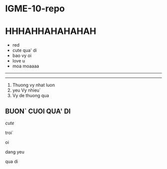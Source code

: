 # IGME-10-repo
# HHHAHHAHAHAHAH
- red
- cute qua' di
- bao vy oi
- love u
- moa moaaaa
---
---

1. Thuong vy nhat luon
2. yeu Vy nhieu`
3. Vy de thuong qua
## BUON` CUOI QUA' DI
*cute*

troi`

oi

dang yeu

qua di

